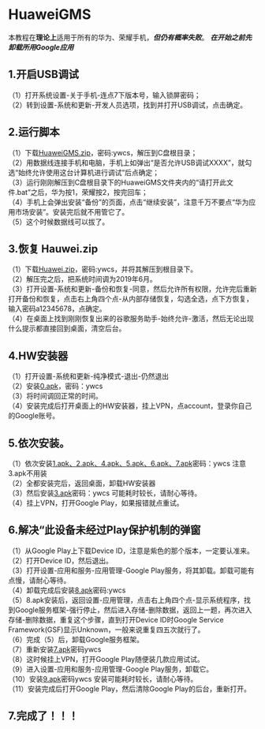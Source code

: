 # HuaweiGMS

本教程在**理论上**适用于所有的华为、荣耀手机，***但仍有概率失败***。
***在开始之前先卸载所用Google应用***

## 1.开启USB调试
（1）打开系统设置-关于手机-连点7下版本号，输入锁屏密码；  
（2）转到设置-系统和更新-开发人员选项，找到并打开USB调试，点击确定。

## 2.运行脚本
（1）下载[HuaweiGMS.zip](https://wwl.lanzouv.com/b03jimq3c)，密码:ywcs，解压到C盘根目录；  
（2）用数据线连接手机和电脑，手机上如弹出“是否允许USB调试XXXX”，就勾选“始终允许使用这台计算机进行调试”后点确定；  
（3）运行刚刚解压到C盘根目录下的HuaweiGMS文件夹内的“请打开此文件.bat”之后，华为按1，荣耀按2，按完回车；  
（4）手机上会弹出安装“备份”的页面，点击“继续安装”，注意千万不要点“华为应用市场安装”。安装完后就不用管它了。  
（5）这个时候数据线可以拔了。

## 3.恢复 Hauwei.zip
（1）下载[Huawei.zip](https://wwl.lanzouv.com/b03jimq3c)，密码:ywcs，并将其解压到根目录下。  
（2）解压完之后，把系统时间调为2019年6月。  
（3）打开设置-系统和更新-备份和恢复-同意，然后允许所有权限，允许完后重新打开备份和恢复，点击右上角四个点-从内部存储恢复，勾选全选，点下方恢复，输入密码a12345678，点确定。  
（4）在桌面上找到刚刚恢复出来的谷歌服务助手-始终允许-激活，然后无论出现什么提示都直接回到桌面，清空后台。  

## 4.HW安装器
（1）打开设置-系统和更新-纯净模式-退出-仍然退出  
（2）安装[0.apk](https://wwl.lanzouv.com/b03jis8re)，密码：ywcs  
（3）将时间调回正常的时间。  
（4）安装完成后打开桌面上的HW安装器，挂上VPN，点account，登录你自己的Google账号。   

## 5.依次安装。
（1）依次安装[1.apk、2.apk、4.apk、5.apk、6.apk、7.apk](https://wwl.lanzouv.com/b03jis8re)密码：ywcs    注意3.apk不用装  
（2）全都安装完后，返回桌面，卸载HW安装器  
（3）然后安装[3.apk](https://wwl.lanzouv.com/b03jis8re)密码：ywcs    可能耗时较长，请耐心等待。  
（4）挂上VPN，打开Google Play，如果报错就点重试。

## 6.解决“此设备未经过Play保护机制的弹窗
（1）从Google Play上下载Device ID，注意是紫色的那个版本，一定要认准来。  
（2）打开Device ID，然后退出。  
（3）打开设置-应用和服务-应用管理-Google Play服务，将其卸载。卸载可能有点慢，请耐心等待。  
（4）卸载完成后安装[8.apk](https://wwl.lanzouv.com/b03jis8re)密码:ywcs  
（5）8.apk安装后，返回设置-应用管理，点击右上角四个点-显示系统程序，找到Google服务框架-强行停止，然后进入存储-删除数据，返回上一题，再次进入存储-删除数据，重复这个步骤，直到打开Device ID时Google Service Framework(GSF)显示Unknown，一般来说重复四五次就行了。  
（6）完成（5）后，卸载Google服务框架。  
（7）重新安装[7.apk](https://wwl.lanzouv.com/b03jis8re)密码ywcs   
（8）这时候挂上VPN，打开Google Play随便装几款应用试试。  
（9）进入设置-应用和服务-应用管理-Google Play服务，卸载它。  
（10）安装[9.apk](https://wwl.lanzouv.com/b03jis8re)密码ywcs 安装可能耗时较长，请耐心等待。  
（11）安装完成后打开Google Play，然后清除Google Play的后台，重新打开。  

## 7.完成了！！！

